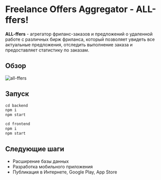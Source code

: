 # Freelance Offers Aggregator - ALL-ffers!

**ALL-ffers** - агрегатор фриланс-заказов и предложений о удаленной работе с различных бирж фриланса, который позволяет увидеть все актуальные предложения, отследить выполнение заказа и предоставляет статистику по заказам.

## Обзор
![all-ffers](https://user-images.githubusercontent.com/63851100/91732454-8a90cd00-eba8-11ea-824d-df68e9f8bbec.gif)

## Запуск
```js
cd backend
npm i
npm start

cd frontend
npm i
npm start
```
## Следующие шаги
* Расширение базы данных
* Разработка мобильного приложения
* Публикация в Интернете, Google Play, App Store

